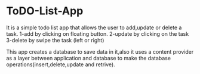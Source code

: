 # ToDO-List-App
It is a simple todo list app that allows the user to add,update or delete a task.
1-add by clicking on floating button.
2-update by clicking on the task
3-delete by swipe the task (left or right)

This app creates a database to save data in it,also it uses a content provider as a layer between application and database
to make the database operations(insert,delete,update and retrive).
